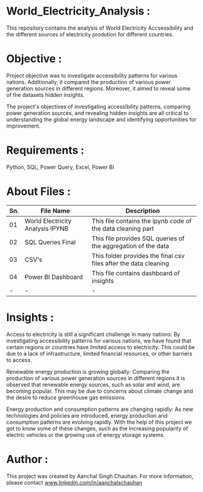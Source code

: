 # World_Electricity_Analysis :
This repository contains the analysis of World Electricity Accsessibility and the different sources of electricity prodution for different countries. 

# Objective :
Project objective was to investigate accessibility patterns for various nations. Additionally, it compared the production of various power generation 
sources in different regions. Moreover, it aimed to reveal some of the datasets hidden insights. 

The project's objectives of investigating accessibility patterns, comparing power generation sources, and revealing hidden insights are all critical to understanding the global energy landscape and identifying opportunities for improvement.

# Requirements :
Python, SQL, Power Query, Excel, Power BI

# About Files :
| Sn. | File Name | Description |
| - | - | - |
| 01 | World Electricity Analysis IPYNB | This file contains the ipynb code of the data cleaning part |
| 02 | SQL Queries Final | This file provides SQL queries of the aggregation of the data |
| 03 | CSV's | This folder provides the final csv files after the data cleaning |
| 04 | Power BI Dashboard | This file contains dashboard of insights |
| - | - | - |

# Insights :
Access to electricity is still a significant challenge in many nations: By investigating accessibility patterns for various nations, we have found that certain regions or countries have limited access to electricity. This could be due to a lack of infrastructure, limited financial resources, or other barriers to access.

Renewable energy production is growing globally: Comparing the production of various power generation sources in different regions it is observed that renewable energy sources, such as solar and wind, are becoming popular. This may be due to concerns about climate change and the desire to reduce greenhouse gas emissions.

Energy production and consumption patterns are changing rapidly: As new technologies and policies are introduced, energy production and consumption patterns are evolving rapidly. With the help of this project we got to know some of these changes, such as the increasing popularity of electric vehicles or the growing use of energy storage systems.

# Author :
This project was created by Aanchal Singh Chauhan. For more information, please contact www.linkedin.com/in/aanchalschauhan
